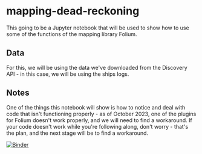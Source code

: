 # mapping-dead-reckoning

This going to be a Jupyter notebook that will be used to show how to use some of the functions of the mapping library Folium. 

## Data

For this, we will be using the data we've downloaded from the Discovery API - in this case, we will be using the ships logs. 

## Notes

One of the things this notebook will show is how to notice and deal with code that isn't functioning properly - as of October 2023, one of the plugins for Folium doesn't work properly, and we will need to find a workaround. If your code doesn't work while you're following along, don't worry - that's the plan, and the next stage will be to find a workaround.

[![Binder](https://mybinder.org/badge_logo.svg)](https://mybinder.org/v2/gh/AndrewBewseyTNA/mapping-dead-reckoning/main)
